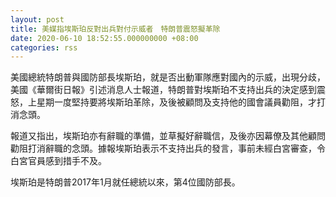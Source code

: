```yaml
---
layout: post
title: 美媒指埃斯珀反對出兵對付示威者　特朗普震怒擬革除
date: 2020-06-10 18:52:55.000000000 +08:00
categories: rss
---
```


美國總統特朗普與國防部長埃斯珀，就是否出動軍隊應對國內的示威，出現分歧，美國《華爾街日報》引述消息人士報道，特朗普對埃斯珀不支持出兵的決定感到震怒，上星期一度堅持要將埃斯珀革除，及後被顧問及支持他的國會議員勸阻，才打消念頭。

報道又指出，埃斯珀亦有辭職的準備，並草擬好辭職信，及後亦因幕僚及其他顧問勸阻打消辭職的念頭。據報埃斯珀表示不支持出兵的發言，事前未經白宮審查，令白宮官員感到措手不及。

埃斯珀是特朗普2017年1月就任總統以來，第4位國防部長。
